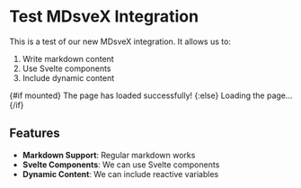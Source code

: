 # Test MDsveX Integration

<script>
  import { onMount } from 'svelte';
  let mounted = false;

  onMount(() => {
    mounted = true;
  });
</script>

This is a test of our new MDsveX integration. It allows us to:

1. Write markdown content
2. Use Svelte components
3. Include dynamic content

<div>
{#if mounted}
The page has loaded successfully!
{:else}
Loading the page...
{/if}
</div>

## Features

- **Markdown Support**: Regular markdown works
- **Svelte Components**: We can use Svelte components
- **Dynamic Content**: We can include reactive variables